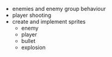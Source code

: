 - enemies and enemy group behaviour
- player shooting
- create and implement sprites
    - enemy
    - player
    - bullet
    - explosion
